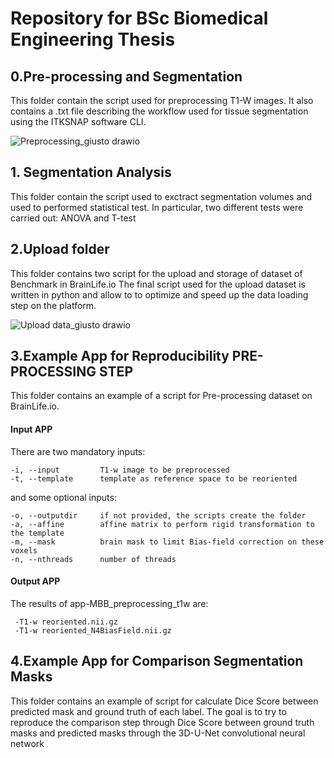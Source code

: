 # Repository for BSc Biomedical Engineering Thesis

## 0.Pre-processing and Segmentation

This folder contain the script used for preprocessing T1-W images. It also contains a .txt file 
describing the workflow used for tissue segmentation using the ITKSNAP software CLI.

![Preprocessing_giusto drawio](https://user-images.githubusercontent.com/78934727/142078775-1a50e3ad-7be1-4b12-bf15-ff93dcb0eb70.png)


## 1. Segmentation Analysis

This folder contain the script used to exctract segmentation volumes and used to performed
statistical test. In particular, two different tests were carried out: ANOVA and T-test

## 2.Upload folder

This folder contains two script for the upload and storage of dataset of Benchmark in BrainLife.io
The final script used for the upload dataset is written in python and allow to to optimize and 
speed up the data loading step on the platform.

![Upload data_giusto drawio](https://user-images.githubusercontent.com/78934727/142075402-437669ee-49af-4d63-b515-b07e07c40878.png)

## 3.Example App for Reproducibility PRE-PROCESSING STEP

This folder contains an example of a script for Pre-processing dataset on BrainLife.io.

#### Input APP

There are two mandatory inputs:
    
	-i, --input         T1-w image to be preprocessed    
	-t, --template      template as reference space to be reoriented
   
and some optional inputs:

	-o, --outputdir     if not provided, the scripts create the folder 
	-a, --affine        affine matrix to perform rigid transformation to the template
	-m, --mask          brain mask to limit Bias-field correction on these voxels     
	-n, --nthreads      number of threads

#### Output APP

The results of app-MBB_preprocessing_t1w are:
     
     -T1-w reoriented.nii.gz
     -T1-w reoriented_N4BiasField.nii.gz

## 4.Example App for Comparison Segmentation Masks

This folder contains an example of script for calculate Dice Score between predicted mask and ground truth of each label.
The goal is to try to reproduce the comparison step through Dice Score between ground truth masks and predicted masks 
through the 3D-U-Net convolutional neural network


